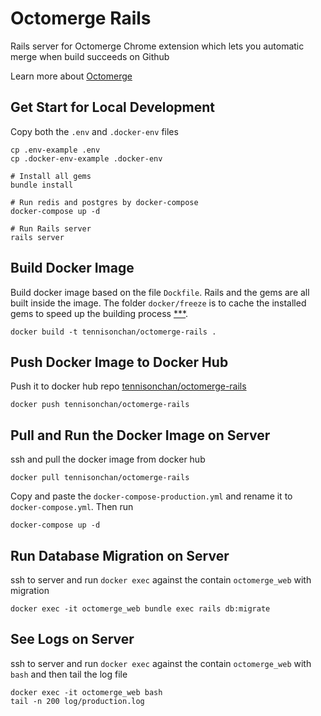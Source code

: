 # Octomerge Rails
Rails server for Octomerge Chrome extension which lets you automatic merge when build succeeds on Github

Learn more about [Octomerge](https://github.com/tennisonchan/octomerge)

## Get Start for Local Development
Copy both the `.env` and `.docker-env` files
```
cp .env-example .env
cp .docker-env-example .docker-env

# Install all gems
bundle install

# Run redis and postgres by docker-compose
docker-compose up -d

# Run Rails server
rails server
```

## Build Docker Image
Build docker image based on the file `Dockfile`. Rails and the gems are all built inside the image. The folder `docker/freeze` is to cache the installed gems to speed up the building process [***](https://github.com/pinglamb/docker-rails).
```
docker build -t tennisonchan/octomerge-rails .
```

## Push Docker Image to Docker Hub
Push it to docker hub repo [tennisonchan/octomerge-rails](https://hub.docker.com/r/tennisonchan/octomerge-rails/)
```
docker push tennisonchan/octomerge-rails
```

## Pull and Run the Docker Image on Server
ssh and pull the docker image from docker hub
```
docker pull tennisonchan/octomerge-rails
```

Copy and paste the `docker-compose-production.yml` and rename it to `docker-compose.yml`. Then run
```
docker-compose up -d
```

## Run Database Migration on Server
ssh to server and run `docker exec` against the contain `octomerge_web` with migration
```
docker exec -it octomerge_web bundle exec rails db:migrate
```

## See Logs on Server
ssh to server and run `docker exec` against the contain `octomerge_web` with `bash` and then tail the log file
```
docker exec -it octomerge_web bash
tail -n 200 log/production.log
```
